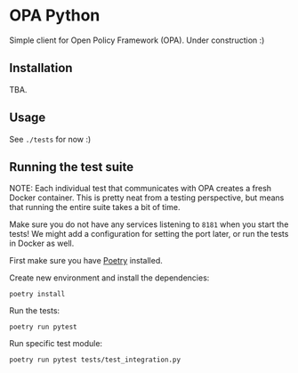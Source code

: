 # OPA Python

Simple client for Open Policy Framework (OPA). Under construction :)

## Installation

TBA.

## Usage

See `./tests` for now :)

## Running the test suite

NOTE: Each individual test that communicates with OPA creates a fresh Docker
container. This is pretty neat from a testing perspective, but means that
running the entire suite takes a bit of time.

Make sure you do not have any services listening to `8181` when you start the
tests! We might add a configuration for setting the port later, or run the
tests in Docker as well.

First make sure you have [Poetry](https://python-poetry.org/) installed.

Create new environment and install the dependencies:

    poetry install
    
Run the tests:

    poetry run pytest
    
Run specific test module:

    poetry run pytest tests/test_integration.py
